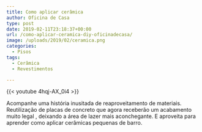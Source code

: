 ```yaml
---
title: Como aplicar cerâmica
author: Oficina de Casa
type: post
date: 2019-02-11T23:18:37+00:00
url: /como-aplicar-ceramica-diy-oficinadecasa/
image: /uploads/2019/02/ceramica.png
categories:
  - Pisos
tags:
  - Cerâmica
  - Revestimentos

---
```

{{< youtube 4hqj-AX_0i4 >}}

Acompanhe uma história inusitada de reaproveitamento de materiais. Reutilização de placas de concreto que agora receberão um acabamento muito legal , deixando a área de lazer mais aconchegante. E aproveita para aprender como aplicar cerâmicas pequenas de barro.

